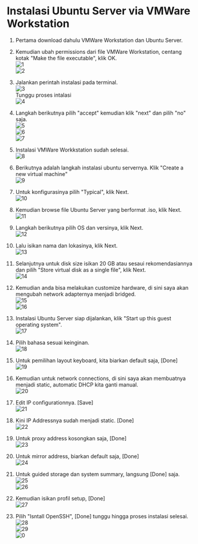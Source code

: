 # Instalasi Ubuntu Server via VMWare Workstation

1. Pertama download dahulu VMWare Workstation dan Ubuntu Server.

2. Kemudian ubah permissions dari file VMWare Workstation, centang kotak "Make the file executable", klik OK. <br>
    ![1](images/1.png) <br>
    ![2](images/2.png) <br>

3. Jalankan perintah instalasi pada terminal. <br>
    ![3](images/3.png) <br>
Tunggu proses intalasi <br>
    ![4](images/4.png) <br>

4. Langkah berikutnya pilih "accept" kemudian klik "next" dan pilih "no" saja. <br>
    ![5](images/5.png)<br>
    ![6](images/6.png) <br>
    ![7](images/7.png) <br>

5. Instalasi VMWare Workkstation sudah selesai. <br>
    ![8](images/8.png) <br>

6. Berikutnya adalah langkah instalasi ubuntu servernya. Klik "Create a new virtual machine" <br>
    ![9](images/9.png) <br>

7. Untuk konfigurasinya pilih "Typical", klik Next. <br>
    ![10](images/10.png) <br>

8. Kemudian browse file Ubuntu Server yang berformat .iso, klik Next. <br>
    ![11](images/11.png) <br>

9. Langkah berikutnya pilih OS dan versinya, klik Next. <br>
    ![12](images/12.png) <br>

10. Lalu isikan nama dan lokasinya, klik Next. <br>
    ![13](images/13.png) <br>

11. Selanjutnya untuk disk size isikan 20 GB atau sesaui rekomendasiannya dan pilih "Store virtual disk as a single file", klik Next. <br>
    ![14](images/14.png) <br>

12. Kemudian anda bisa melakukan customize hardware, di sini saya akan mengubah network adapternya menjadi bridged. <br>
    ![15](images/15.png) <br>
    ![16](images/16.png) <br>

13. Instalasi Ubuntu Server siap dijalankan, klik "Start up this guest operating system". <br>
    ![17](images/17.png) <br>
    
14. Pilih bahasa sesuai keinginan. <br>
    ![18](images/18.png) <br>

15. Untuk pemilihan layout keyboard, kita biarkan default saja, [Done] <br>
    ![19](images/19.png) <br>

16. Kemudian untuk network connections, di sini saya akan membuatnya menjadi static, automatic DHCP kita ganti manual. <br>
    ![20](images/20.png) <br>

17. Edit IP configurationnya. [Save] <br>
    ![21](images/21.png) <br>

18. Kini IP Addressnya sudah menjadi static. [Done] <br>
    ![22](images/22.png) <br>

19. Untuk proxy address kosongkan saja, [Done] <br>
    ![23](images/23.png) <br>

20. Untuk mirror address, biarkan default saja, [Done] <br>
    ![24](images/24.png) <br>

21. Untuk guided storage dan system summary, langsung [Done] saja. <br>
    ![25](images/25.png) <br>
    ![26](images/26.png) <br>

22. Kemudian isikan profil setup, [Done] <br>
    ![27](images/27.png) <br>

23. Pilih "Isntall OpenSSH", [Done] tunggu hingga proses instalasi selesai. <br>
    ![28](images/28.png) <br>
    ![29](images/29.png) <br>
    ![0](images/30.png) <br>